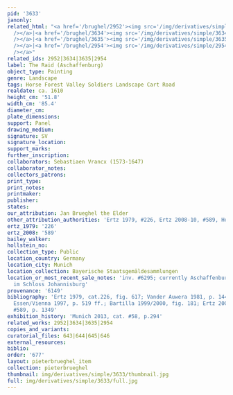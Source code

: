 ```yaml
---
pid: '3633'
janonly: 
related_html: "<a href='/brughel/2952'><img src='/img/derivatives/simple/2952/thumbnail.jpg'
  /></a>|<a href='/brughel/3634'><img src='/img/derivatives/simple/3634/thumbnail.jpg'
  /></a>|<a href='/brughel/3635'><img src='/img/derivatives/simple/3635/thumbnail.jpg'
  /></a>|<a href='/brughel/2954'><img src='/img/derivatives/simple/2954/thumbnail.jpg'
  /></a>"
related_ids: 2952|3634|3635|2954
label: The Raid (Aschaffenburg)
object_type: Painting
genre: Landscape
tags: Horse Forest Valley Soldiers Landscape Cart Road
realdate: ca. 1610
height_cm: '51.8'
width_cm: '85.4'
diameter_cm: 
plate_dimensions: 
support: Panel
drawing_medium: 
signature: SV
signature_location: 
support_marks: 
further_inscription: 
collaborators: Sebastiaen Vrancx (1573-1647)
collaborator_notes: 
collectors_patrons: 
print_type: 
print_notes: 
printmaker: 
publisher: 
states: 
our_attribution: Jan Brueghel the Elder
other_attribution_authorities: 'Ertz 1979, #226, Ertz 2008-10, #589, Honig database'
ertz_1979: '226'
ertz_2008: '589'
bailey_walker: 
hollstein_no: 
collection_type: Public
location_country: Germany
location_city: Munich
location_collection: Bayerische Staatsgemäldesammlungen
location_or_most_recent_sale_notes: 'inv. #6295; currently Aschaffenburg, Staatsgalerie
  im Schloss Johannisburg'
provenance: '6149'
bibliography: 'Ertz 1979, cat.226, fig. 617; Vander Auwera 1981, p. 144, note 14;
  Essen/Vienna 1997, p. 519 ff.; Bartilla 1999/2000, fig. 181; Ertz 2008-10, cat.
  #589, p. 1349'
exhibition_history: 'Munich 2013, cat. #58, p.294'
related_works: 2952|3634|3635|2954
copies_and_variants: 
curatorial_files: 643|644|645|646
external_resources: 
biblio: 
order: '677'
layout: pieterbrueghel_item
collection: pieterbrueghel
thumbnail: img/derivatives/simple/3633/thumbnail.jpg
full: img/derivatives/simple/3633/full.jpg
---
```

